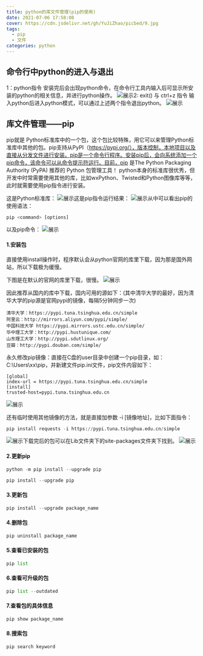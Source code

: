```yaml
---
title: python的库文件管理(pip的使用)
date: 2021-07-06 17:58:08
cover: https://cdn.jsdelivr.net/gh/YuJiZhao/picbed/9.jpg
tags: 
  - pip
  - 文件
categories: python
---
```


## 命令行中python的进入与退出
1：python指令
安装完后会出现python命令，在命令行工具内输入后可显示所安装的python的相关信息，并进行python操作。
![展示](https://img-blog.csdnimg.cn/20210706160045565.png?x-oss-process=image/watermark,type_ZmFuZ3poZW5naGVpdGk,shadow_10,text_aHR0cHM6Ly9ibG9nLmNzZG4ubmV0L3Rvbmdrb25neXU=,size_16,color_FFFFFF,t_70)2: exit() 与 ctrl+z 指令
输入python后进入python模式，可以通过上述两个指令退出python。
![展示](https://img-blog.csdnimg.cn/20210706160746821.png?x-oss-process=image/watermark,type_ZmFuZ3poZW5naGVpdGk,shadow_10,text_aHR0cHM6Ly9ibG9nLmNzZG4ubmV0L3Rvbmdrb25neXU=,size_16,color_FFFFFF,t_70)
## 库文件管理——pip
pip就是 Python标准库中的一个包，这个包比较特殊，用它可以来管理Python标准库中其他的包。pip支持从PyPI（https://pypi.org/），版本控制，本地项目以及直接从分发文件进行安装。pip是一个命令行程序。安装pip后，会向系统添加一个pip命令，该命令可以从命令提示符运行。目前，pip 是The Python Packaging Authority (PyPA) 推荐的 Python 包管理工具！
python本身的标准库很优秀，但开发中时常需要使用其他的库，比如wxPython、Twisted和Python图像库等等，此时就需要使用pip指令进行安装。

这是Python标准库：
![展示](https://img-blog.csdnimg.cn/20210706161356227.png?x-oss-process=image/watermark,type_ZmFuZ3poZW5naGVpdGk,shadow_10,text_aHR0cHM6Ly9ibG9nLmNzZG4ubmV0L3Rvbmdrb25neXU=,size_16,color_FFFFFF,t_70)这是pip指令运行结果：
![展示](https://img-blog.csdnimg.cn/20210706161034442.png?x-oss-process=image/watermark,type_ZmFuZ3poZW5naGVpdGk,shadow_10,text_aHR0cHM6Ly9ibG9nLmNzZG4ubmV0L3Rvbmdrb25neXU=,size_16,color_FFFFFF,t_70)从中可以看出pip的使用语法：
```python
pip <command> [options]
```
以及pip命令：
![展示](https://img-blog.csdnimg.cn/20210706163049332.png?x-oss-process=image/watermark,type_ZmFuZ3poZW5naGVpdGk,shadow_10,text_aHR0cHM6Ly9ibG9nLmNzZG4ubmV0L3Rvbmdrb25neXU=,size_16,color_FFFFFF,t_70)
#### 1.安装包
直接使用install操作时，程序默认会从python官网的库里下载，因为那是国外网站，所以下载极为缓慢。

下图是在默认的官网的库里下载，很慢。
![展示](https://img-blog.csdnimg.cn/20210706173735891.png?x-oss-process=image/watermark,type_ZmFuZ3poZW5naGVpdGk,shadow_10,text_aHR0cHM6Ly9ibG9nLmNzZG4ubmV0L3Rvbmdrb25neXU=,size_16,color_FFFFFF,t_70)

因此推荐从国内的库中下载，国内可用的源如下：(其中清华大学的最好，因为清华大学的pip源是官网pypi的镜像，每隔5分钟同步一次)
```
清华大学：https://pypi.tuna.tsinghua.edu.cn/simple  
阿里云：http://mirrors.aliyun.com/pypi/simple/
中国科技大学 https://pypi.mirrors.ustc.edu.cn/simple/
华中理工大学：http://pypi.hustunique.com/
山东理工大学：http://pypi.sdutlinux.org/
豆瓣：http://pypi.douban.com/simple/
```

永久修改pip镜像：直接在C盘的user目录中创建一个pip目录，如：C:\Users\xx\pip，并新建文件pip.ini文件，pip文件内容如下：
```
[global]
index-url = https://pypi.tuna.tsinghua.edu.cn/simple
[install]
trusted-host=pypi.tuna.tsinghua.edu.cn
```
![展示](https://img-blog.csdnimg.cn/20210706174724114.png?x-oss-process=image/watermark,type_ZmFuZ3poZW5naGVpdGk,shadow_10,text_aHR0cHM6Ly9ibG9nLmNzZG4ubmV0L3Rvbmdrb25neXU=,size_16,color_FFFFFF,t_70)

还有临时使用其他镜像的方法，就是直接加参数 -i [镜像地址]，比如下面指令：

```python
pip install requests -i https://pypi.tuna.tsinghua.edu.cn/simple
```
![展示](https://img-blog.csdnimg.cn/20210706171958414.png?x-oss-process=image/watermark,type_ZmFuZ3poZW5naGVpdGk,shadow_10,text_aHR0cHM6Ly9ibG9nLmNzZG4ubmV0L3Rvbmdrb25neXU=,size_16,color_FFFFFF,t_70)下载完后的包可以在Lib文件夹下的site-packages文件夹下找到。
![展示](https://img-blog.csdnimg.cn/20210706174931534.png?x-oss-process=image/watermark,type_ZmFuZ3poZW5naGVpdGk,shadow_10,text_aHR0cHM6Ly9ibG9nLmNzZG4ubmV0L3Rvbmdrb25neXU=,size_16,color_FFFFFF,t_70)
#### 2.更新pip

```python
python -m pip install --upgrade pip
```
```python
pip install --upgrade pip
```

#### 3.更新包

```python
pip install --upgrade package_name
```

#### 4.删除包

```python
pip uninstall package_name
```
#### 5.查看已安装的包

```python
pip list
```
#### 6.查看可升级的包

```python
pip list --outdated
```
#### 7.查看包的具体信息

```python
pip show package_name
```
#### 8.搜索包

```python
pip search keyword
```

